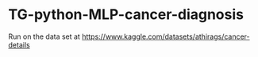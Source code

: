 # TG-python-MLP-cancer-diagnosis
Run on the data set at https://www.kaggle.com/datasets/athirags/cancer-details
